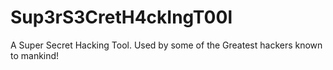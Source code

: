 # Sup3rS3CretH4ckIngT00l
A Super Secret Hacking Tool.  Used by some of the Greatest hackers known to mankind!
